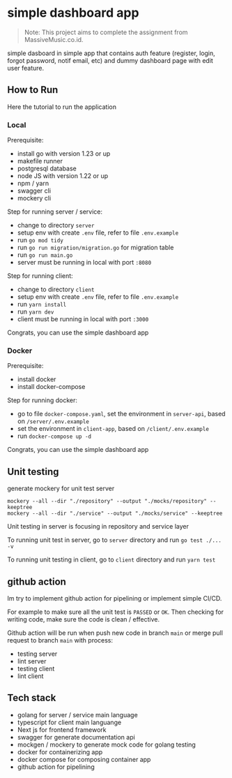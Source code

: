 # simple dashboard app

> Note: This project aims to complete the assignment from MassiveMusic.co.id. 

simple dasboard in simple app that contains auth feature (register, login, forgot password, notif email, etc) and dummy dashboard page with edit user feature.

## How to Run

Here the tutorial to run the application

### Local

Prerequisite:
- install go with version 1.23 or up
- makefile runner
- postgresql database
- node JS with version 1.22 or up
- npm / yarn
- swagger cli
- mockery cli


Step for running server / service:
- change to directory `server`
- setup env with create `.env` file, refer to file `.env.example`
- run `go mod tidy`
- run `go run migration/migration.go` for migration table
- run `go run main.go`
- server must be running in local with port `:8080`

Step for running client:
- change to directory `client`
- setup env with create `.env` file, refer to file `.env.example`
- run `yarn install`
- run `yarn dev`
- client must be running in local with port `:3000`

Congrats, you can use the simple dashboard app

### Docker

Prerequisite:
- install docker
- install docker-compose

Step for running docker:
- go to file `docker-compose.yaml`, set the environment in `server-api`, based on `/server/.env.example`
- set the environment in `client-app`, based on `/client/.env.example`
- run `docker-compose up -d`


Congrats, you can use the simple dashboard app

## Unit testing

generate mockery for unit test server
```
mockery --all --dir "./repository" --output "./mocks/repository" --keeptree
mockery --all --dir "./service" --output "./mocks/service" --keeptree
```

Unit testing in server is focusing in repository and service layer

To running unit test in server, go to `server` directory and run `go test ./... -v`

To running unit testing in client, go to `client` directory and run `yarn test`

## github action

Im try to implement github action for pipelining or implement simple CI/CD.

For example to make sure all the unit test is `PASSED` or `OK`. Then checking for writing code, make sure the code is clean / effective.

Github action will be run when push new code in branch `main` or merge pull request to branch `main` with process:
- testing server
- lint server
- testing client
- lint client

## Tech stack

- golang for server / service main language
- typescript for client main languange
- Next js for frontend framework
- swagger for generate documentation api
- mockgen / mockery to generate mock code for golang testing
- docker for containerizing app
- docker compose for composing container app
- github action for pipelining